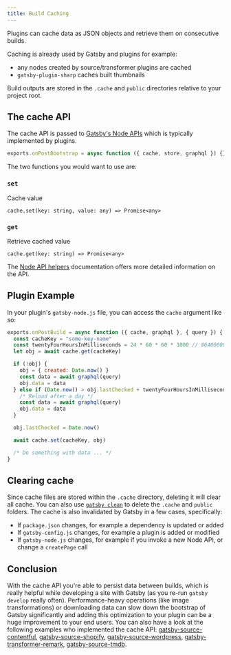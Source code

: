 ```yaml
---
title: Build Caching
---
```


Plugins can cache data as JSON objects and retrieve them on consecutive builds.

Caching is already used by Gatsby and plugins for example:

- any nodes created by source/transformer plugins are cached
- `gatsby-plugin-sharp` caches built thumbnails

Build outputs are stored in the `.cache` and `public` directories relative to your project root.

## The cache API

The cache API is passed to [Gatsby's Node APIs](/docs/node-apis/) which is typically implemented by plugins.

```js
exports.onPostBootstrap = async function ({ cache, store, graphql }) {}
```

The two functions you would want to use are:

### `set`

Cache value

`cache.set(key: string, value: any) => Promise<any>`

### `get`

Retrieve cached value

`cache.get(key: string) => Promise<any>`

The [Node API helpers](/docs/node-api-helpers/#cache) documentation offers more detailed information on the API.

## Plugin Example

In your plugin's `gatsby-node.js` file, you can access the `cache` argument like so:

```js:title=gatsby-node.js
exports.onPostBuild = async function ({ cache, graphql }, { query }) {
  const cacheKey = "some-key-name"
  const twentyFourHoursInMilliseconds = 24 * 60 * 60 * 1000 // 86400000
  let obj = await cache.get(cacheKey)

  if (!obj) {
    obj = { created: Date.now() }
    const data = await graphql(query)
    obj.data = data
  } else if (Date.now() > obj.lastChecked + twentyFourHoursInMilliseconds) {
    /* Reload after a day */
    const data = await graphql(query)
    obj.data = data
  }

  obj.lastChecked = Date.now()

  await cache.set(cacheKey, obj)

  /* Do something with data ... */
}
```

## Clearing cache

Since cache files are stored within the `.cache` directory, deleting it will clear all cache. You can also use [`gatsby clean`](/docs/gatsby-cli/#clean) to delete the `.cache` and `public` folders.
The cache is also invalidated by Gatsby in a few cases, specifically:

- If `package.json` changes, for example a dependency is updated or added
- If `gatsby-config.js` changes, for example a plugin is added or modified
- If `gatsby-node.js` changes, for example if you invoke a new Node API, or change a `createPage` call

## Conclusion

With the cache API you're able to persist data between builds, which is really helpful while developing a site with Gatsby (as you re-run `gatsby develop` really often). Performance-heavy operations (like image transformations) or downloading data can slow down the bootstrap of Gatsby significantly and adding this optimization to your plugin can be a huge improvement to your end users. You can also have a look at the following examples who implemented the cache API: [gatsby-source-contentful](https://github.com/gatsbyjs/gatsby/blob/7f5b262d7b5323f1a387b8b7278d9a81ee227258/packages/gatsby-source-contentful/src/download-contentful-assets.js), [gatsby-source-shopify](https://github.com/gatsbyjs/gatsby/blob/7f5b262d7b5323f1a387b8b7278d9a81ee227258/packages/gatsby-source-shopify/src/nodes.js#L23-L54), [gatsby-source-wordpress](https://github.com/gatsbyjs/gatsby/blob/7f5b262d7b5323f1a387b8b7278d9a81ee227258/packages/gatsby-source-wordpress/src/normalize.js#L471-L537), [gatsby-transformer-remark](https://github.com/gatsbyjs/gatsby/blob/7f5b262d7b5323f1a387b8b7278d9a81ee227258/packages/gatsby-transformer-remark/src/extend-node-type.js), [gatsby-source-tmdb](https://github.com/LekoArts/gatsby-source-tmdb/blob/e12c19af5e7053bfb7737e072db9e24acfa77f49/src/add-local-image.js).
